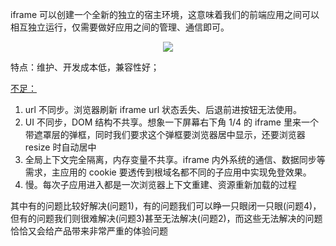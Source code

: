 iframe 可以创建一个全新的独立的宿主环境，这意味着我们的前端应用之间可以相互独立运行，仅需要做好应用之间的管理、通信即可。

<p align="center">
<img src="https://pic3.zhimg.com/v2-e508b3e35e23d10cbb5a51ee733bcbf4_r.jpg?source=1940ef5c"/>
</p>

特点：维护、开发成本低，兼容性好；

[不足：](https://www.yuque.com/kuitos/gky7yw)

1. url 不同步。浏览器刷新 iframe url 状态丢失、后退前进按钮无法使用。
2. UI 不同步，DOM 结构不共享。想象一下屏幕右下角 1/4 的 iframe 里来一个带遮罩层的弹框，同时我们要求这个弹框要浏览器居中显示，还要浏览器 resize 时自动居中
3. 全局上下文完全隔离，内存变量不共享。iframe 内外系统的通信、数据同步等需求，主应用的 cookie 要透传到根域名都不同的子应用中实现免登效果。
4. 慢。每次子应用进入都是一次浏览器上下文重建、资源重新加载的过程

其中有的问题比较好解决(问题1)，有的问题我们可以睁一只眼闭一只眼(问题4)，但有的问题我们则很难解决(问题3)甚至无法解决(问题2)，而这些无法解决的问题恰恰又会给产品带来非常严重的体验问题